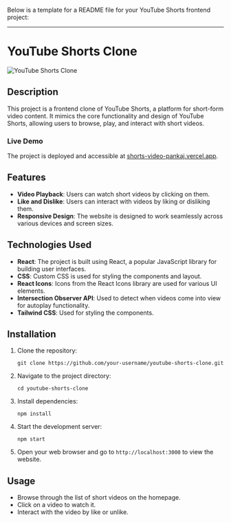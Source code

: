 Below is a template for a README file for your YouTube Shorts frontend project:

---

# YouTube Shorts Clone

![YouTube Shorts Clone](youtube_shorts_clone_screenshot.png)

## Description

This project is a frontend clone of YouTube Shorts, a platform for short-form video content. It mimics the core functionality and design of YouTube Shorts, allowing users to browse, play, and interact with short videos.

### Live Demo

The project is deployed and accessible at [shorts-video-pankaj.vercel.app](https://shorts-video-pankaj.vercel.app).

## Features

- **Video Playback**: Users can watch short videos by clicking on them.
- **Like and Dislike**: Users can interact with videos by liking or disliking them.
- **Responsive Design**: The website is designed to work seamlessly across various devices and screen sizes.

## Technologies Used

- **React**: The project is built using React, a popular JavaScript library for building user interfaces.
- **CSS**: Custom CSS is used for styling the components and layout.
- **React Icons**: Icons from the React Icons library are used for various UI elements.
- **Intersection Observer API**: Used to detect when videos come into view for autoplay functionality.
- **Tailwind CSS**: Used for styling the components.

## Installation

1. Clone the repository:

   ```
   git clone https://github.com/your-username/youtube-shorts-clone.git
   ```

2. Navigate to the project directory:

   ```
   cd youtube-shorts-clone
   ```

3. Install dependencies:

   ```
   npm install
   ```

4. Start the development server:

   ```
   npm start
   ```

5. Open your web browser and go to `http://localhost:3000` to view the website.

## Usage

- Browse through the list of short videos on the homepage.
- Click on a video to watch it.
- Interact with the video by like or unlike.
